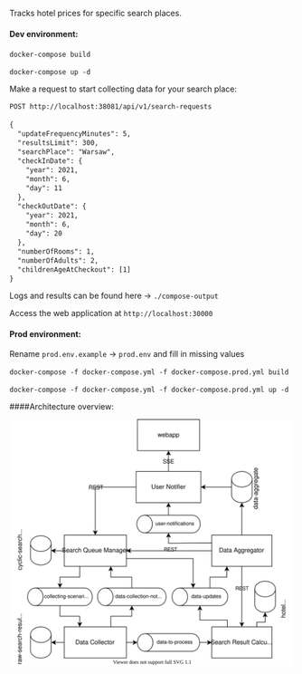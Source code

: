 Tracks hotel prices for specific search places.

#### Dev environment:
`docker-compose build`

`docker-compose up -d`

Make a request to start collecting data for your search place: 
```
POST http://localhost:38081/api/v1/search-requests

{
  "updateFrequencyMinutes": 5,
  "resultsLimit": 300,
  "searchPlace": "Warsaw",
  "checkInDate": {
    "year": 2021,
    "month": 6,
    "day": 11
  },
  "checkOutDate": {
    "year": 2021,
    "month": 6,
    "day": 20
  },
  "numberOfRooms": 1,
  "numberOfAdults": 2,
  "childrenAgeAtCheckout": [1]
}
```
Logs and results can be found here -> `./compose-output`

Access the web application at `http://localhost:30000`

#### Prod environment:

Rename `prod.env.example` -> `prod.env` and fill in missing values

`docker-compose -f docker-compose.yml -f docker-compose.prod.yml build`

`docker-compose -f docker-compose.yml -f docker-compose.prod.yml up -d`

####Architecture overview:

![Kingboo Architecture](kingboo-arch.svg "Architecture Overview")
